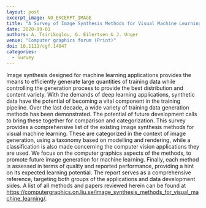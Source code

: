 ```yaml
---
layout: post
excerpt_image: NO_EXCERPT_IMAGE
title: "A Survey of Image Synthesis Methods for Visual Machine Learning"
date: 2020-09-01
authors: A. Tsirikoglou, G. Eilertsen & J. Unger
venue: "Computer graphics forum (Print)"
doi: 10.1111/cgf.14047
categories:
  - Survey
---
```

Image synthesis designed for machine learning applications provides the means to efficiently generate large quantities of training data while controlling the generation process to provide the best distribution and content variety. With the demands of deep learning applications, synthetic data have the potential of becoming a vital component in the training pipeline. Over the last decade, a wide variety of training data generation methods has been demonstrated. The potential of future development calls to bring these together for comparison and categorization. This survey provides a comprehensive list of the existing image synthesis methods for visual machine learning. These are categorized in the context of image generation, using a taxonomy based on modelling and rendering, while a classification is also made concerning the computer vision applications they are used. We focus on the computer graphics aspects of the methods, to promote future image generation for machine learning. Finally, each method is assessed in terms of quality and reported performance, providing a hint on its expected learning potential. The report serves as a comprehensive reference, targeting both groups of the applications and data development sides. A list of all methods and papers reviewed herein can be found at https://computergraphics.on.liu.se/image_synthesis_methods_for_visual_machine_learning/.
